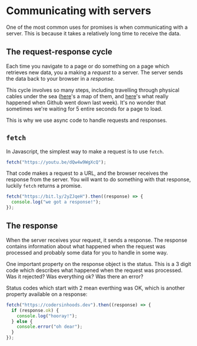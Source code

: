 # Communicating with servers

One of the most common uses for promises is when communicating with a server. This is because it takes a relatively long time to receive the data.

## The request-response cycle

Each time you navigate to a page or do something on a page which retrieves new data, you a making a _request_ to a server. The server sends the data back to your browser in a _response_.

This cycle involves so many steps, including travelling through physical cables under the sea ([here](https://www.submarinecablemap.com/)'s a map of them, and [here](https://gfycat.com/marriedlegalibis)'s what really happened when Github went down last week). It's no wonder that sometimes we're waiting for 5 entire seconds for a page to load.

This is why we use async code to handle requests and responses.

## `fetch`

In Javascript, the simplest way to make a request is to use `fetch`.

```javascript
fetch("https://youtu.be/dQw4w9WgXcQ");
```

That code makes a request to a URL, and the browser receives the response from the server. You will want to do something with that response, luckily `fetch` returns a promise.

```javascript
fetch("https://bit.ly/2yZJqeH").then((response) => {
  console.log("we got a response!");
});
```

## The response

When the server receives your request, it sends a response. The response contains information about what happened when the request was processed and probably some data for you to handle in some way.

One important property on the response object is the status. This is a 3 digit code which describes what happened when the request was processed. Was it rejected? Was everything ok? Was there an error?

Status codes which start with 2 mean everthing was OK, which is another property available on a response:

```javascript
fetch("https://codersinhoods.dev").then((response) => {
  if (response.ok) {
    console.log("hooray!");
  } else {
    console.error("oh dear");
  }
});
```

